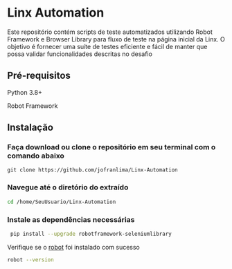 # Linx Automation

Este repositório contém scripts de teste automatizados utilizando Robot Framework e Browser Library para fluxo de teste na página inicial da Linx. O objetivo é fornecer uma suíte de testes eficiente e fácil de manter que possa validar funcionalidades descritas no desafio

## Pré-requisitos
Python 3.8+

Robot Framework 


## Instalação

### Faça download ou clone o repositório em seu terminal com o comando abaixo
```
git clone https://github.com/jofranlima/Linx-Automation
```


### Navegue até o diretório do extraído

```bash
cd /home/SeuUsuario/Linx-Automation
```
### Instale as dependências necessárias
```bash
 pip install --upgrade robotframework-seleniumlibrary

```

Verifique se o [robot](https://robotframework.org/) foi instalado com sucesso
```bash
robot --version
